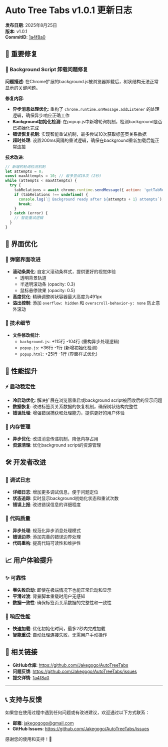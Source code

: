 # Auto Tree Tabs v1.0.1 更新日志

**发布日期**: 2025年8月25日  
**版本**: v1.0.1  
**CommitID**: [1a4f8a0](https://github.com/Jakegogo/AutoTreeTabs/commit/1a4f8a003526fffc3346b90d47d7c7c8ab065dc6)

## 🐛 重要修复

### 🔧 Background Script 卸载问题修复
**问题描述**: 在Chrome扩展的background.js被浏览器卸载后，树状结构无法正常显示的关键问题。

**修复内容**:
- **异步消息处理优化**: 重构了 `chrome.runtime.onMessage.addListener` 的处理逻辑，确保异步响应正确工作
- **Background初始化检测**: 在popup.js中新增轮询机制，检测background是否已初始化完成
- **错误恢复机制**: 实现智能重试机制，最多尝试10次获取标签页关系数据
- **超时处理**: 设置200ms间隔的重试逻辑，确保在background重新加载后能正常连接

**技术改进**:
```javascript
// 新增的轮询检测机制
let attempts = 0;
const maxAttempts = 10; // 最多尝试10次 (2秒)
while (attempts < maxAttempts) {
  try {
    tabRelations = await chrome.runtime.sendMessage({ action: 'getTabRelations' });
    if (tabRelations !== undefined) {
      console.log(`🎯 Background ready after ${attempts + 1} attempts`);
      break;
    }
  } catch (error) {
    // 智能重试逻辑
  }
}
```

## 🎨 界面优化

### 📱 弹窗界面改进
- **滚动条美化**: 自定义滚动条样式，提供更好的视觉体验
  - 透明背景轨道
  - 半透明滚动条 (opacity: 0.3)
  - 鼠标悬停效果 (opacity: 0.5)
- **高度优化**: 精确调整树状容器最大高度为491px
- **溢出控制**: 添加 `overflow: hidden` 和 `overscroll-behavior-y: none` 防止意外滚动

### 🔧 技术细节
- **文件修改统计**: 
  - `background.js`: +115行 -104行 (重构异步处理逻辑)
  - `popup.js`: +36行 -1行 (新增初始化检测)
  - `popup.html`: +25行 -1行 (界面样式优化)

## 🚀 性能提升

### ⚡ 启动稳定性
- **冷启动优化**: 解决扩展在浏览器重启或background script被回收后的显示问题
- **数据恢复**: 改进标签页关系数据的恢复机制，确保树状结构完整性
- **错误处理**: 增强错误捕获和处理能力，提供更好的用户体验

### 🔄 内存管理
- **异步优化**: 改进消息传递机制，降低内存占用
- **资源清理**: 优化background script的资源管理

## 🛠️ 开发者改进

### 📝 调试日志
- **详细日志**: 增加更多调试信息，便于问题定位
- **状态追踪**: 实时显示background初始化状态和重试次数
- **错误上报**: 改进错误信息的详细程度

### 🧪 代码质量
- **异步处理**: 规范化异步消息处理模式
- **错误边界**: 添加完善的错误边界处理
- **代码重构**: 提高代码可读性和维护性

## 📈 用户体验提升

### ✨ 可靠性
- **零失败启动**: 即使在极端情况下也能正常启动和显示
- **平滑过渡**: 背景脚本重载时用户无感知
- **数据一致性**: 确保标签页关系数据的完整性和一致性

### 🎯 响应性能
- **快速加载**: 优化初始化时间，最多2秒内完成加载
- **智能重试**: 自动处理连接失败，无需用户手动操作

## 🔗 相关链接

- **GitHub仓库**: https://github.com/Jakegogo/AutoTreeTabs
- **问题反馈**: https://github.com/Jakegogo/AutoTreeTabs/issues
- **提交详情**: [1a4f8a0](https://github.com/Jakegogo/AutoTreeTabs/commit/1a4f8a003526fffc3346b90d47d7c7c8ab065dc6)

---

## 📞 支持与反馈

如果您在使用过程中遇到任何问题或有改进建议，欢迎通过以下方式联系：
- **邮箱**: jakegogogo@gmail.com
- **GitHub Issues**: https://github.com/Jakegogo/AutoTreeTabs/issues

感谢您的使用和支持！🚀
